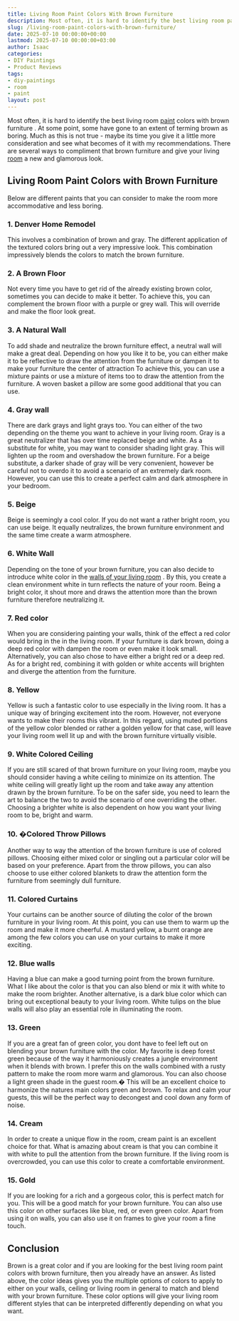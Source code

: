 ```yaml
---
title: Living Room Paint Colors With Brown Furniture
description: Most often, it is hard to identify the best living room paint colors with brown furniture . At some point, some have gone to an extent of terming brown as...
slug: /living-room-paint-colors-with-brown-furniture/
date: 2025-07-10 00:00:00+00:00
lastmod: 2025-07-10 00:00:00+03:00
author: Isaac
categories:
- DIY Paintings
- Product Reviews
tags:
- diy-paintings
- room
- paint
layout: post
---
```

Most often, it is hard to identify the best living room [paint](https://pestpolicy.com/how-to-prep-a-room-for-paint/) colors with brown
furniture
. At some point, some have gone to an extent of terming brown as boring.
Much as this is not true - maybe its time you give it a little more consideration and see what becomes of it with my recommendations.
There are several ways to compliment that brown furniture and give your living [room](https://pestpolicy.com/how-to-soundproof-a-room-cheaply/) a new and glamorous look.
## **Living Room Paint Colors with Brown Furniture**
Below are different paints that you can consider to make the room more accommodative and less boring.
### 1. Denver Home Remodel
This involves a combination of brown and gray. The different application of the textured colors bring out a very impressive look.
This combination impressively blends the colors to match the brown furniture.

### 2. A Brown Floor
Not every time you have to get rid of the already existing brown color, sometimes you can decide to make it better.
To achieve this, you can complement the brown floor with a purple or grey wall. This will override and make the floor look great.
### 3. A Natural Wall
To add shade and neutralize the brown furniture effect, a neutral wall will make a great deal.
Depending on how you like it to be, you can either make it to be reflective to draw the attention from the furniture or dampen it to make your furniture the center of attraction
To achieve this, you can use a mixture paints or use a mixture of items too to draw the attention from the furniture. A woven basket a pillow are some good additional that you can use.
### 4. Gray wall
There are dark grays and light grays too. You can either of the two depending on the theme you want to achieve in your living room.
Gray is a great neutralizer that has over time replaced beige and white. As a substitute for white, you may want to consider shading light gray.
This will lighten up the room and overshadow the brown furniture. For a beige substitute, a darker shade of gray will be very convenient, however be careful not to overdo it to avoid a scenario of an extremely dark room.
However, you can use this to create a perfect calm and dark atmosphere in your bedroom.
### 5. Beige
Beige is seemingly a cool color. If you do not want a rather bright room, you can use beige.
It equally neutralizes, the brown furniture environment and the same time create a warm atmosphere.
### 6. White Wall
Depending on the tone of your brown furniture, you can also decide to introduce white color in the
[walls of your living room](https://pestpolicy.com/best-undercoat-paint/)
.
By this, you create a clean environment white in turn reflects the nature of your room.
Being a bright color, it shout more and draws the attention more than the brown furniture therefore neutralizing it.
### 7. Red color
When you are considering painting your walls, think of the effect a red color would bring in the in the living room.
If your furniture is dark brown, doing a deep red color with dampen the room or even make it look small. Alternatively, you can also chose to have either a bright red or a deep red.
As for a bright red, combining it with golden or white accents will brighten and diverge the attention from the furniture.
### 8. Yellow
Yellow is such a fantastic color to use especially in the living room. It has a unique way of bringing excitement into the room. However, not everyone wants to make their rooms this vibrant.
In this regard, using muted portions of the yellow color blended or rather a golden yellow for that case, will leave your living room well lit up and with the brown furniture virtually visible.
### 9. White Colored Ceiling
If you are still scared of that brown furniture on your living room, maybe you should consider having a white ceiling to minimize on its attention.
The white ceiling will greatly light up the room and take away any attention drawn by the brown furniture.
To be on the safer side, you need to learn the art to balance the two to avoid the scenario of one overriding the other.
Choosing a brighter white is also dependent on how you want your living room to be, bright and warm.
### 10. �Colored Throw Pillows
Another way to way the attention of the brown furniture is use of colored pillows. Choosing either mixed color or singling out a particular color will be based on your preference.
Apart from the throw pillows, you can also choose to use either colored blankets to draw the attention form the furniture from seemingly dull furniture.
### 11. Colored Curtains
Your curtains can be another source of diluting the color of the brown furniture in your living room.
At this point, you can use them to warm up the room and make it more cheerful.
A mustard yellow, a burnt orange are among the few colors you can use on your curtains to make it more exciting.
### 12. Blue walls
Having a blue can make a good turning point from the brown furniture. What I like about the color is that you can also blend or mix it with white to make the room brighter.
Another alternative, is a dark blue color which can bring out exceptional beauty to your living room.
White tulips on the blue walls will also play an essential role in illuminating the room.
### 13. Green
If you are a great fan of green color, you dont have to feel left out on blending your brown furniture with the color.
My favorite is deep forest green because of the way it harmoniously creates a jungle environment when it blends with brown.
I prefer this on the walls combined with a rusty pattern to make the room more warm and glamorous.
You can also choose a light green shade in the guest room.� This will be an excellent choice to harmonize the natures main colors green and brown.
To relax and calm your guests, this will be the perfect way to decongest and cool down any form of noise.
### 14. Cream
In order to create a unique flow in the room, cream paint is an excellent choice for that.
What is amazing about cream is that you can combine it with white to pull the attention from the brown furniture.
If the living room is overcrowded, you can use this color to create a comfortable environment.
### 15. Gold
If you are looking for a rich and a gorgeous color, this is perfect match for you. This will be a good match for your brown furniture.
You can also use this color on other surfaces like blue, red, or even green color.
Apart from using it on walls, you can also use it on frames to give your room a fine touch.
## Conclusion
Brown is a great color and if you are looking for the best living room paint colors with brown furniture, then you already have an answer.
As listed above, the color ideas gives you the multiple options of colors to apply to either on your walls, ceiling or living room in general to match and blend with your brown furniture.
These color options will give your living room different styles that can be interpreted differently depending on what you want.